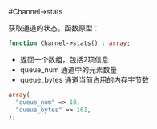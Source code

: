 #Channel->stats

获取通道的状态。函数原型：
```php
function Channel->stats() : array;
```
- 返回一个数组，包括2项信息
- queue_num 通道中的元素数量
- queue_bytes 通道当前占用的内存字节数

```php
array(
  "queue_num" => 10,
  "queue_bytes" => 161,
);
```